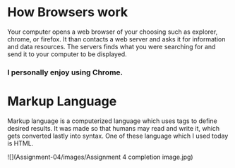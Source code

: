 # How Browsers work
Your computer opens a web browser of your choosing such as explorer, chrome, or firefox.
It than contacts a web server and asks it for information and data resources.
The servers finds what you were searching for and send it to your computer to be displayed.
### I personally enjoy using Chrome.

# Markup Language
Markup language is a computerized language which uses tags to define desired results.
It was made so that humans may read and write it, which gets converted lastly into syntax.
One of these language which I used today is HTML.

![](Assignment-04/images/Assignment 4 completion image.jpg)
